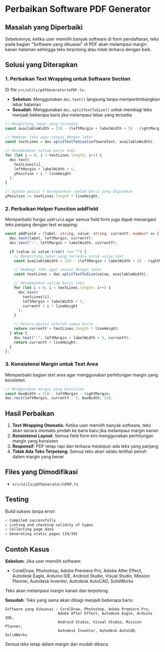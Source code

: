 # Perbaikan Software PDF Generator

## Masalah yang Diperbaiki

Sebelumnya, ketika user memilih banyak software di form pendaftaran, teks pada bagian "Software yang dikuasai" di PDF akan melampaui margin kanan halaman sehingga teks terpotong atau tidak terbaca dengan baik.

## Solusi yang Diterapkan

### 1. Perbaikan Text Wrapping untuk Software Section

Di file `src/utils/pdfGeneratorJsPDF.ts`:

- **Sebelum**: Menggunakan `doc.text()` langsung tanpa mempertimbangkan lebar halaman
- **Sesudah**: Menggunakan `doc.splitTextToSize()` untuk membagi teks menjadi beberapa baris jika melampaui lebar yang tersedia

```typescript
// Menghitung lebar yang tersedia
const availableWidth = 210 - (leftMargin + labelWidth + 5) - rightMargin;

// Membagi teks agar sesuai dengan lebar
const textLines = doc.splitTextToSize(softwareText, availableWidth);

// Menambahkan setiap baris teks
for (let i = 0; i < textLines.length; i++) {
  doc.text(
    textLines[i],
    leftMargin + labelWidth + 5,
    yPosition + i * lineHeight
  );
}

// Update posisi Y berdasarkan jumlah baris yang digunakan
yPosition += textLines.length * lineHeight;
```

### 2. Perbaikan Helper Function addField

Memperbaiki fungsi `addField` agar semua field form juga dapat menangani teks panjang dengan text wrapping:

```typescript
const addField = (label: string, value: string, currentY: number) => {
  doc.text(label, leftMargin, currentY);
  doc.text(":", leftMargin + labelWidth, currentY);

  if (value && value.trim() !== "") {
    // Menghitung lebar yang tersedia untuk value text
    const availableWidth = 210 - (leftMargin + labelWidth + 5) - rightMargin;

    // Membagi teks agar sesuai dengan lebar
    const textLines = doc.splitTextToSize(value, availableWidth);

    // Menambahkan setiap baris teks
    for (let i = 0; i < textLines.length; i++) {
      doc.text(
        textLines[i],
        leftMargin + labelWidth + 5,
        currentY + i * lineHeight
      );
    }

    // Return posisi setelah semua baris
    return currentY + textLines.length * lineHeight;
  } else {
    doc.text("-", leftMargin + labelWidth + 5, currentY);
    return currentY + lineHeight;
  }
};
```

### 3. Konsistensi Margin untuk Text Area

Memperbaiki bagian text area agar menggunakan perhitungan margin yang konsisten:

```typescript
// Menggunakan margin yang konsisten
const boxWidth = 210 - leftMargin - rightMargin;
doc.rect(leftMargin, currentY - 3, boxWidth, 15);
```

## Hasil Perbaikan

1. **Text Wrapping Otomatis**: Ketika user memilih banyak software, teks akan secara otomatis pindah ke baris baru jika melampaui margin kanan
2. **Konsistensi Layout**: Semua field form kini menggunakan perhitungan margin yang konsisten
3. **Responsif**: PDF tetap rapi dan terbaca meskipun ada teks yang panjang
4. **Tidak Ada Teks Terpotong**: Semua teks akan selalu terlihat penuh dalam margin yang benar

## Files yang Dimodifikasi

- `src/utils/pdfGeneratorJsPDF.ts`

## Testing

Build sukses tanpa error:

```bash
✓ Compiled successfully
✓ Linting and checking validity of types
✓ Collecting page data
✓ Generating static pages (19/19)
```

## Contoh Kasus

**Sebelum**: Jika user memilih software:

- CorelDraw, Photoshop, Adobe Premiere Pro, Adobe After Effect, Autodesk Eagle, Arduino IDE, Android Studio, Visual Studio, Mission Planner, Autodesk Inventor, Autodesk AutoCAD, SolidWorks

Teks akan melampaui margin kanan dan terpotong.

**Sesudah**: Teks yang sama akan dibagi menjadi beberapa baris:

```text
Software yang dikuasai : CorelDraw, Photoshop, Adobe Premiere Pro,
                        Adobe After Effect, Autodesk Eagle, Arduino IDE,
                        Android Studio, Visual Studio, Mission Planner,
                        Autodesk Inventor, Autodesk AutoCAD, SolidWorks
```

Semua teks tetap dalam margin dan mudah dibaca.
